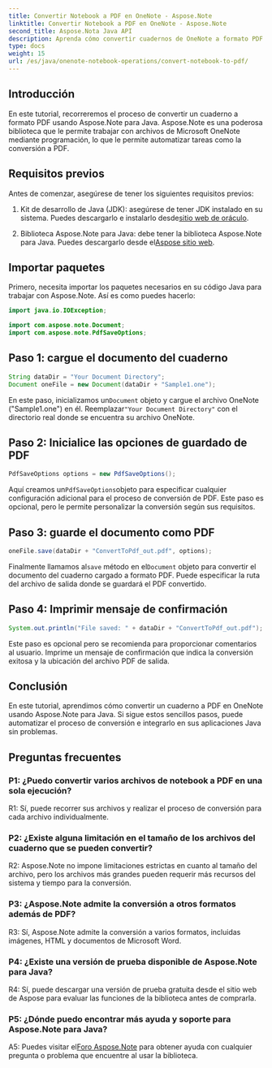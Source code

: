 ```yaml
---
title: Convertir Notebook a PDF en OneNote - Aspose.Note
linktitle: Convertir Notebook a PDF en OneNote - Aspose.Note
second_title: Aspose.Nota Java API
description: Aprenda cómo convertir cuadernos de OneNote a formato PDF usando Aspose.Note para Java. Siga esta guía paso a paso para una integración perfecta en sus aplicaciones Java.
type: docs
weight: 15
url: /es/java/onenote-notebook-operations/convert-notebook-to-pdf/
---
```

## Introducción

En este tutorial, recorreremos el proceso de convertir un cuaderno a formato PDF usando Aspose.Note para Java. Aspose.Note es una poderosa biblioteca que le permite trabajar con archivos de Microsoft OneNote mediante programación, lo que le permite automatizar tareas como la conversión a PDF.

## Requisitos previos

Antes de comenzar, asegúrese de tener los siguientes requisitos previos:

1.  Kit de desarrollo de Java (JDK): asegúrese de tener JDK instalado en su sistema. Puedes descargarlo e instalarlo desde[sitio web de oráculo](https://www.oracle.com/java/technologies/javase-jdk15-downloads.html).

2. Biblioteca Aspose.Note para Java: debe tener la biblioteca Aspose.Note para Java. Puedes descargarlo desde el[Aspose sitio web](https://releases.aspose.com/note/java/).

## Importar paquetes

Primero, necesita importar los paquetes necesarios en su código Java para trabajar con Aspose.Note. Así es como puedes hacerlo:

```java
import java.io.IOException;

import com.aspose.note.Document;
import com.aspose.note.PdfSaveOptions;
```

## Paso 1: cargue el documento del cuaderno

```java
String dataDir = "Your Document Directory";
Document oneFile = new Document(dataDir + "Sample1.one");
```

 En este paso, inicializamos un`Document` objeto y cargue el archivo OneNote ("Sample1.one") en él. Reemplazar`"Your Document Directory"` con el directorio real donde se encuentra su archivo OneNote.

## Paso 2: Inicialice las opciones de guardado de PDF

```java
PdfSaveOptions options = new PdfSaveOptions();
```

 Aquí creamos un`PdfSaveOptions`objeto para especificar cualquier configuración adicional para el proceso de conversión de PDF. Este paso es opcional, pero le permite personalizar la conversión según sus requisitos.

## Paso 3: guarde el documento como PDF

```java
oneFile.save(dataDir + "ConvertToPdf_out.pdf", options);
```

 Finalmente llamamos al`save` método en el`Document` objeto para convertir el documento del cuaderno cargado a formato PDF. Puede especificar la ruta del archivo de salida donde se guardará el PDF convertido. 

## Paso 4: Imprimir mensaje de confirmación

```java
System.out.println("File saved: " + dataDir + "ConvertToPdf_out.pdf");
```

Este paso es opcional pero se recomienda para proporcionar comentarios al usuario. Imprime un mensaje de confirmación que indica la conversión exitosa y la ubicación del archivo PDF de salida.

## Conclusión

En este tutorial, aprendimos cómo convertir un cuaderno a PDF en OneNote usando Aspose.Note para Java. Si sigue estos sencillos pasos, puede automatizar el proceso de conversión e integrarlo en sus aplicaciones Java sin problemas.

## Preguntas frecuentes

### P1: ¿Puedo convertir varios archivos de notebook a PDF en una sola ejecución?

R1: Sí, puede recorrer sus archivos y realizar el proceso de conversión para cada archivo individualmente.

### P2: ¿Existe alguna limitación en el tamaño de los archivos del cuaderno que se pueden convertir?

R2: Aspose.Note no impone limitaciones estrictas en cuanto al tamaño del archivo, pero los archivos más grandes pueden requerir más recursos del sistema y tiempo para la conversión.

### P3: ¿Aspose.Note admite la conversión a otros formatos además de PDF?

R3: Sí, Aspose.Note admite la conversión a varios formatos, incluidas imágenes, HTML y documentos de Microsoft Word.

### P4: ¿Existe una versión de prueba disponible de Aspose.Note para Java?

R4: Sí, puede descargar una versión de prueba gratuita desde el sitio web de Aspose para evaluar las funciones de la biblioteca antes de comprarla.

### P5: ¿Dónde puedo encontrar más ayuda y soporte para Aspose.Note para Java?

 A5: Puedes visitar el[Foro Aspose.Note](https://forum.aspose.com/c/note/28) para obtener ayuda con cualquier pregunta o problema que encuentre al usar la biblioteca.